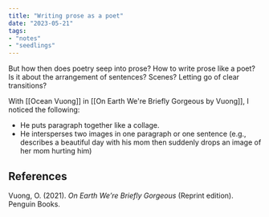 ```yaml
---
title: "Writing prose as a poet"
date: "2023-05-21"
tags:
- "notes"
- "seedlings"
---
```


But how then does poetry seep into prose? How to write prose like a poet? Is it about the arrangement of sentences? Scenes? Letting go of clear transitions?

With [[Ocean Vuong]] in [[On Earth We're Briefly Gorgeous by Vuong]], I noticed the following:
- He puts paragraph together like a collage.
- He intersperses two images in one paragraph or one sentence (e.g., describes a beautiful day with his mom then suddenly drops an image of her mom hurting him)

## References

Vuong, O. (2021). _On Earth We’re Briefly Gorgeous_ (Reprint edition). Penguin Books.